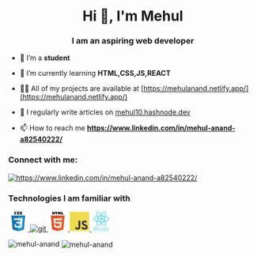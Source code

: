 <h1 align="center">Hi 👋, I'm Mehul</h1>
<h3 align="center">I am an aspiring web developer</h3>

- 🔭 I’m a **student**

- 🌱 I’m currently learning **HTML,CSS,JS,REACT**

- 👨‍💻 All of my projects are available at [https://mehulanand.netlify.app/](https://mehulanand.netlify.app/)

- 📝 I regularly write articles on [mehul10.hashnode.dev](mehul10.hashnode.dev)

- 📫 How to reach me **https://www.linkedin.com/in/mehul-anand-a82540222/**

<h3 align="left">Connect with me:</h3>
<p align="left">
<a href="https://www.linkedin.com/in/mehul-anand-448400223/" target="blank"><img align="center" src="https://raw.githubusercontent.com/rahuldkjain/github-profile-readme-generator/master/src/images/icons/Social/linked-in-alt.svg" alt="https://www.linkedin.com/in/mehul-anand-a82540222/" height="30" width="40" /></a>
</p>

<h3 align="left">Technologies I am familiar with</h3>
<p align="left"> <a href="https://www.w3schools.com/css/" target="_blank"> <img src="https://raw.githubusercontent.com/devicons/devicon/master/icons/css3/css3-original-wordmark.svg" alt="css3" width="40" height="40"/> </a> <a href="https://git-scm.com/" target="_blank"> <img src="https://www.vectorlogo.zone/logos/git-scm/git-scm-icon.svg" alt="git" width="40" height="40"/> </a> <a href="https://www.w3.org/html/" target="_blank"> <img src="https://raw.githubusercontent.com/devicons/devicon/master/icons/html5/html5-original-wordmark.svg" alt="html5" width="40" height="40"/> </a> <a href="https://developer.mozilla.org/en-US/docs/Web/JavaScript" target="_blank"> <img src="https://raw.githubusercontent.com/devicons/devicon/master/icons/javascript/javascript-original.svg" alt="javascript" width="40" height="40"/> </a> <a href="https://reactjs.org/" target="_blank"> <img src="https://raw.githubusercontent.com/devicons/devicon/master/icons/react/react-original-wordmark.svg" alt="react" width="40" height="40"/> </a> </p>

<p><img align="left" src="https://github-readme-stats.vercel.app/api/top-langs?username=mehul-anand&show_icons=true&locale=en&layout=compact&theme=radical" alt="mehul-anand" /></p>


<p>&nbsp;<img align="center" src="https://github-readme-stats.vercel.app/api?username=mehul-anand&layout=compact&theme=radical" alt="mehul-anand" /></p>
